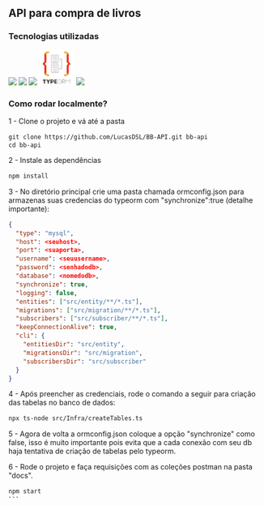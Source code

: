 ## API para compra de livros

### Tecnologias utilizadas

<img src="https://cdn.jsdelivr.net/gh/devicons/devicon/icons/typescript/typescript-plain.svg" width="70"/>
<img src="https://cdn.jsdelivr.net/gh/devicons/devicon/icons/express/express-original.svg" width="70"/>
<img src="https://cdn.jsdelivr.net/gh/devicons/devicon/icons/nodejs/nodejs-original.svg" width="70" />
<img src="./docs/typeormicon.png" width="70">
<img src="https://cdn.jsdelivr.net/gh/devicons/devicon/icons/mysql/mysql-plain-wordmark.svg" width="70" />

### Como rodar localmente?

1 - Clone o projeto e vá até a pasta

```git bash
git clone https://github.com/LucasDSL/BB-API.git bb-api
cd bb-api
```

2 - Instale as dependências

```bash
npm install
```

3 - No diretório principal crie uma pasta chamada ormconfig.json para armazenas suas credencias do typeorm com "synchronize":true (detalhe importante):

```json
{
  "type": "mysql",
  "host": <seuhost>,
  "port": <suaporta>,
  "username": <seuusername>,
  "password": <senhadodb>,
  "database": <nomedodb>,
  "synchronize": true,
  "logging": false,
  "entities": ["src/entity/**/*.ts"],
  "migrations": ["src/migration/**/*.ts"],
  "subscribers": ["src/subscriber/**/*.ts"],
  "keepConnectionAlive": true,
  "cli": {
    "entitiesDir": "src/entity",
    "migrationsDir": "src/migration",
    "subscribersDir": "src/subscriber"
  }
}
```

4 - Após preencher as credenciais, rode o comando a seguir para criação das tabelas no banco de dados:

```bash
npx ts-node src/Infra/createTables.ts
```

5 - Agora de volta a ormconfig.json coloque a opção "synchronize" como false, isso é muito importante pois evita que a cada conexão com seu db haja tentativa de criação de tabelas pelo typeorm.

6 - Rode o projeto e faça requisições com as coleções postman na pasta "docs".

````bash
npm start
```

